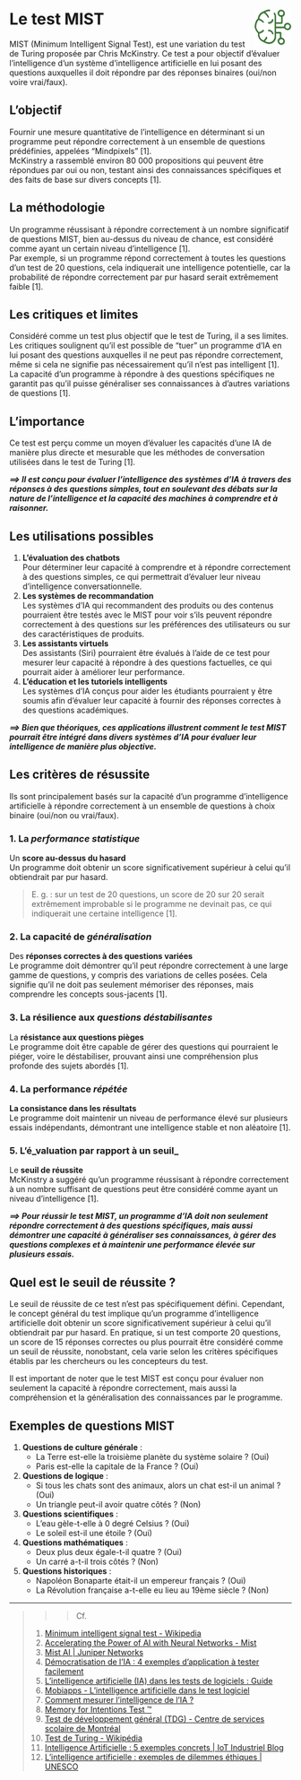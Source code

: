 # **Le test MIST** <a href="../../../"><img src="https://github.com/MiKL5/BI/raw/master/assets/bi.svg" alt="Les intelligences artificielles" align="right" height="64px"></a>
MIST (Minimum Intelligent Signal Test), est une variation du test de Turing proposée par Chris McKinstry. Ce test a pour objectif d’évaluer l’intelligence d’un système d’intelligence artificielle en lui posant des questions auxquelles il doit répondre par des réponses binaires (oui/non voire vrai/faux).
## **L’objectif**
Fournir une mesure quantitative de l’intelligence en déterminant si un programme peut répondre correctement à un ensemble de questions prédéfinies, appelées “Mindpixels” [1].  
  McKinstry a rassemblé environ 80 000 propositions qui peuvent être répondues par oui ou non, testant ainsi des connaissances spécifiques et des faits de base sur divers concepts [1].
## **La méthodologie**
Un programme réussisant à répondre correctement à un nombre significatif de questions MIST, bien au-dessus du niveau de chance, est considéré comme ayant un certain niveau d’intelligence [1].  
  Par exemple, si un programme répond correctement à toutes les questions d’un test de 20 questions, cela indiquerait une intelligence potentielle, car la probabilité de répondre correctement par pur hasard serait extrêmement faible [1].
## **Les critiques et limites**
Considéré comme un test plus objectif que le test de Turing, il a ses limites.  
Les critiques soulignent qu’il est possible de “tuer” un programme d’IA en lui posant des questions auxquelles il ne peut pas répondre correctement, même si cela ne signifie pas nécessairement qu’il n’est pas intelligent [1].  
La capacité d’un programme à répondre à des questions spécifiques ne garantit pas qu’il puisse généraliser ses connaissances à d’autres variations de questions [1].
## **L’importance**
Ce test est perçu comme un moyen d’évaluer les capacités d’une IA de manière plus directe et mesurable que les méthodes de conversation utilisées dans le test de Turing [1].

_**⟹ Il est conçu pour évaluer l’intelligence des systèmes d’IA à travers des réponses à des questions simples, tout en soulevant des débats sur la nature de l’intelligence et la capacité des machines à comprendre et à raisonner.**_
## **Les utilisations possibles**
1. **L’évaluation des chatbots**  
   Pour déterminer leur capacité à comprendre et à répondre correctement à des questions simples, ce qui permettrait d’évaluer leur niveau d’intelligence conversationnelle.
2. **Les systèmes de recommandation**  
   Les systèmes d’IA qui recommandent des produits ou des contenus pourraient être testés avec le MIST pour voir s’ils peuvent répondre correctement à des questions sur les préférences des utilisateurs ou sur des caractéristiques de produits.
3. **Les assistants virtuels**  
   Des assistants (Siri) pourraient être évalués à l’aide de ce test pour mesurer leur capacité à répondre à des questions factuelles, ce qui pourrait aider à améliorer leur performance.
4. **L’éducation et les tutoriels intelligents**  
   Les systèmes d’IA conçus pour aider les étudiants pourraient y être soumis afin d’évaluer leur capacité à fournir des réponses correctes à des questions académiques.

_**⟹ Bien que théoriques, ces applications illustrent comment le test MIST pourrait être intégré dans divers systèmes d’IA pour évaluer leur intelligence de manière plus objective.**_
## **Les critères de résussite**
Ils sont principalement basés sur la capacité d’un programme d’intelligence artificielle à répondre correctement à un ensemble de questions à choix binaire (oui/non ou vrai/faux).
### 1. **La _performance statistique_**
Un **score au-dessus du hasard**  
Un programme doit obtenir un score significativement supérieur à celui qu’il obtiendrait par pur hasard.  
> E. g. : sur un test de 20 questions, un score de 20 sur 20 serait extrêmement improbable si le programme ne devinait pas, ce qui indiquerait une certaine intelligence [1].
### 2. **La capacité de _généralisation_**
Des **réponses correctes à des questions variées**  
Le programme doit démontrer qu’il peut répondre correctement à une large gamme de questions, y compris des variations de celles posées. Cela signifie qu’il ne doit pas seulement mémoriser des réponses, mais comprendre les concepts sous-jacents [1].
### 3. **La résilience aux _questions déstabilisantes_**
La **résistance aux questions pièges**  
Le programme doit être capable de gérer des questions qui pourraient le piéger, voire le déstabiliser, prouvant ainsi une compréhension plus profonde des sujets abordés [1].
### 4. **La performance _répétée_**
**La consistance dans les résultats**   
Le programme doit maintenir un niveau de performance élevé sur plusieurs essais indépendants, démontrant une intelligence stable et non aléatoire [1].
### 5. **L’é_valuation par rapport à un seuil_**
Le **seuil de réussite**  
McKinstry a suggéré qu’un programme réussisant à répondre correctement à un nombre suffisant de questions peut être considéré comme ayant un niveau d’intelligence [1].

_**⟹ Pour réussir le test MIST, un programme d’IA doit non seulement répondre correctement à des questions spécifiques, mais aussi démontrer une capacité à généraliser ses connaissances, à gérer des questions complexes et à maintenir une performance élevée sur plusieurs essais.**_
## **Quel est le seuil de réussite ?**
Le seuil de réussite de ce test n’est pas spécifiquement défini. Cependant, le concept général du test implique qu’un programme d’intelligence artificielle doit obtenir un score significativement supérieur à celui qu’il obtiendrait par pur hasard. En pratique, si un test comporte 20 questions, un score de 15 réponses correctes ou plus pourrait être considéré comme un seuil de réussite, nonobstant, cela varie selon les critères spécifiques établis par les chercheurs ou les concepteurs du test.

Il est important de noter que le test MIST est conçu pour évaluer non seulement la capacité à répondre correctement, mais aussi la compréhension et la généralisation des connaissances par le programme.
## **Exemples de questions MIST**
1. **Questions de culture générale** :
   - La Terre est-elle la troisième planète du système solaire ? (Oui)
   - Paris est-elle la capitale de la France ? (Oui)
1. **Questions de logique** :
   - Si tous les chats sont des animaux, alors un chat est-il un animal ? (Oui)
   - Un triangle peut-il avoir quatre côtés ? (Non)
1. **Questions scientifiques** :
   - L’eau gèle-t-elle à 0 degré Celsius ? (Oui)
   - Le soleil est-il une étoile ? (Oui)
1. **Questions mathématiques** :
   - Deux plus deux égale-t-il quatre ? (Oui)
   - Un carré a-t-il trois côtés ? (Non)
1. **Questions historiques** :
   - Napoléon Bonaparte était-il un empereur français ? (Oui)
   - La Révolution française a-t-elle eu lieu au 19ème siècle ? (Non)
___
>>> Cf.  
> 1. [Minimum intelligent signal test - Wikipedia](https://en.wikipedia.org/wiki/Minimum_intelligent_signal_test)
> 2. [Accelerating the Power of AI with Neural Networks - Mist](https://www.mist.com/resources/accelerating-power-ai-neural-networks/)
> 3. [Mist AI | Juniper Networks](https://www.juniper.net/fr/fr/products/mist-ai.html)
> 4. [Démocratisation de l’IA : 4 exemples d’application à tester facilement](https://fr.linkedin.com/pulse/d%C3%A9mocratisation-de-lia-4-exemples-dapplication-%C3%A0-tester-lionel-billon)
> 5. [L’intelligence artificielle (IA) dans les tests de logiciels : Guide](https://www.zucisystems.com/be/blog/lintelligence-artificielle-dans-les-tests-de-logiciels/)
> 6. [Mobiapps - L’intelligence artificielle dans le test logiciel](https://mobiapps.fr/blog/lia-dans-le-test-logiciel)
> 7. [Comment mesurer l’intelligence de l’IA ?](https://www.bynder.com/fr/blog/comment-mesurer-l-inteligence-de-l-ia/)
> 8. [Memory for Intentions Test ™](https://www.parinc.com/products/MIST)
> 9. [Test de développement général (TDG) - Centre de services scolaire de Montréal](https://www.cssdm.gouv.qc.ca/education-adultes/evaluations/test-developpement-general-tdg/)
> 10. [Test de Turing - Wikipédia](https://fr.wikipedia.org/wiki/Test_de_Turing)
> 11. [Intelligence Artificielle : 5 exemples concrets | IoT Industriel Blog](https://iotindustriel.com/autres/technologies/intelligence-artificielle/intelligence-artificielle-5-exemples-concrets/)
> 12. [L’intelligence artificielle : exemples de dilemmes éthiques | UNESCO](https://www.unesco.org/fr/artificial-intelligence/recommendation-ethics/cases)
<!-- > 11. [Les 9 questions les plus posées sur l’intelligence artificielle | Leexi - AI Meeting - AI Notes](https://www.leexi.ai/fr/business-intelligence/questions-ia/) -->